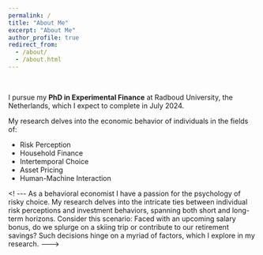 ```yaml
---
permalink: /
title: "About Me"
excerpt: "About Me"
author_profile: true
redirect_from: 
  - /about/
  - /about.html
---
```


<br>

I pursue my __PhD in Experimental Finance__ at Radboud University, the Netherlands, which I expect to complete in July 2024.

My research delves into the economic behavior of individuals in the fields of:
* Risk Perception
* Household Finance
* Intertemporal Choice
* Asset Pricing
* Human-Machine Interaction

<! --- 
As a behavioral economist I have a passion for the psychology of risky choice. My research delves into the intricate ties between individual risk perceptions and investment behaviors, spanning both short and long-term horizons. Consider this scenario: Faced with an upcoming salary bonus, do we splurge on a skiing trip or contribute to our retirement savings? Such decisions hinge on a myriad of factors, which I explore in my research. 
--->
 


